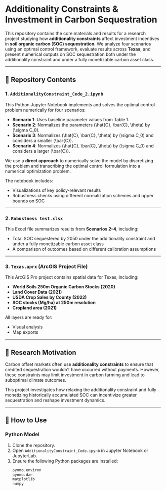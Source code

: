 # Additionality Constraints & Investment in Carbon Sequestration

This repository contains the core materials and results for a research project studying how **additionality constraints** affect investment incentives in **soil organic carbon (SOC) sequestration**. We analyze four scenarios using an optimal control framework, evaluate results across **Texas**, and present numerical outputs on SOC sequestration both under the additionality constraint and under a fully monetizable carbon asset class.

---

## 📁 Repository Contents

### 1. `AdditionalityConstraint_Code_2.ipynb`

This Python Jupyter Notebook implements and solves the optimal control problem numerically for four scenarios:

- **Scenario 1**: Uses baseline parameter values from Table 1.
- **Scenario 2**: Normalizes the parameters (\hat{C}, \bar{C}, \theta) by (\sigma C_0).
- **Scenario 3**: Normalizes (\hat{C}, \bar{C}, \theta) by (\sigma C_0) and considers a smaller (\bar{C}).
- **Scenario 4**: Normalizes (\hat{C}, \bar{C}, \theta) by (\sigma C_0) and considers a larger (\bar{C}).

We use a **direct approach** to numerically solve the model by discretizing the problem and transcribing the optimal control formulation into a numerical optimization problem.

The notebook includes:
- Visualizations of key policy-relevant results
- Robustness checks using different normalization schemes and upper bounds on SOC

---

### 2. `Robustness test.xlsx`

This Excel file summarizes results from **Scenarios 2–4**, including:
- Total SOC sequestered by 2050 under the additionality constraint and under a fully monetizable carbon asset class
- A comparison of outcomes based on different calibration assumptions

---

### 3. `Texas.aprx` (ArcGIS Project File)

This ArcGIS Pro project contains spatial data for Texas, including:
- **World Soils 250m Organic Carbon Stocks (2020)**
- **Land Cover Data (2021)**
- **USDA Crop Sales by County (2022)**
- **SOC stocks (Mg/ha) at 250m resolution**
- **Cropland area (2021)**

All layers are ready for:
- Visual analysis
- Map exports

---

## 🧠 Research Motivation

Carbon offset markets often use **additionality constraints** to ensure that credited sequestration wouldn’t have occurred without payments. However, these constraints may limit investment in carbon farming and lead to suboptimal climate outcomes.

This project investigates how relaxing the additionality constraint and fully monetizing historically accumulated SOC can incentivize greater sequestration and reshape investment dynamics.

---

## 🔧 How to Use

### Python Model
1. Clone the repository.
2. Open `AdditionalityConstraint_Code.ipynb` in Jupyter Notebook or JupyterLab.
3. Ensure the following Python packages are installed:
   ```bash
   pyomo.environ
   pyomo.dae
   matplotlib
   numpy
